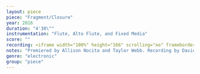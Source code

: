 ```yaml
---
layout: piece
piece: "Fragment/Closure"
year: 2016
duration: "4'30\""
instrumentation: "Flute, Alto Flute, and Fixed Media"
score: ""
recording: <iframe width="100%" height="166" scrolling="no" frameborder="no" allow="autoplay" src="https://w.soundcloud.com/player/?url=https%3A//api.soundcloud.com/tracks/331124265&color=%23353535&auto_play=false&hide_related=false&show_comments=true&show_user=true&show_reposts=false&show_teaser=true"></iframe>
notes: "Premiered by Allison Nocita and Taylor Webb. Recording by David Ramirez."
genre: "electronic"
group: "piece"
---
```

